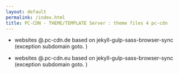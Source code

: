 ```yaml
---
layout: default
permalink: /index.html
title: PC-CDN - THEME/TEMPLATE Server : theme files 4 pc-cdn
---
```


- websites @.pc-cdn.de based on jekyll-gulp-sass-browser-sync (exception subdomain goto. )

- websites @.pc-cdn.eu based on jekyll-gulp-sass-browser-sync (exception subdomain goto. )
